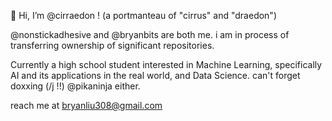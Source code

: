 👋 Hi, I’m @cirraedon ! (a portmanteau of "cirrus" and "draedon")

@nonstickadhesive and @bryanbits are both me. i am in process of transferring ownership of significant repositories. 

Currently a high school student interested in Machine Learning, specifically AI and its applications in the real world, and Data Science.
can't forget doxxing (/j !!) @pikaninja either.

reach me at bryanliu308@gmail.com

